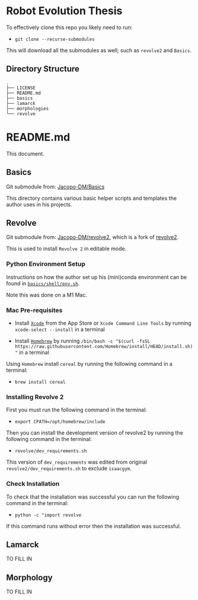 
# Robot Evolution Thesis

To effectively clone this repo you likely need to run:
 
* `git clone --recurse-submodules`

This will download all the submodules as well; such as `revolve2` and `Basics`.


## Directory Structure

```
.
├── LICENSE
├── README.md
├── basics
├── lamarck
├── morphologies
└── revolve
```

# README.md

This document.
## Basics 

Git submodule from: [Jacopo-DM/Basics](https://github.com/Jacopo-DM/Basics)

This directory contains various basic helper scripts and templates the author uses in his projects.

## Revolve

Git submodule from: [Jacopo-DM/revolve2](https://github.com/Jacopo-DM/revolve2), which is a fork of [revolve2](https://github.com/ci-group/revolve2).

This is used to install `Revolve 2` in editable mode.

### Python Environment Setup

Instructions on how the author set up his (mini)conda environment can be found in [`basics/shell/env.sh`](https://github.com/Jacopo-DM/Basics/blob/main/shell/env.sh). 

Note this was done on a M1 Mac. 

### Mac Pre-requisites

* Install [`Xcode`](https://developer.apple.com/xcode/) from the App Store or `Xcode Command Line Tools` by running `xcode-select --install` in a terminal 

* Install [`Homebrew`](https://brew.sh/) by running `/bin/bash -c "$(curl -fsSL https://raw.githubusercontent.com/Homebrew/install/HEAD/install.sh)"` in a terminal

Using `Homebrew` install `cereal` by running the following command in a terminal:

* `brew install cereal`

### Installing Revolve 2

First you must run the following command in the terminal:

* `export CPATH=/opt/homebrew/include`
  
Then you can install the development version of revolve2 by running the following command in the terminal:

* `revolve/dev_requirements.sh` 
  
This version of `dev_requirements` was edited from original `revolve2/dev_requirements.sh` to exclude `isaacgym`. 

### Check Installation 

To check that the installation was successful you can run the following command in the terminal:

* `python -c "import revolve`

If this command runs without error then the installation was successful.

## Lamarck 

TO FILL IN
## Morphology

TO FILL IN
